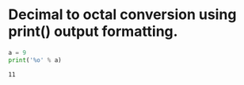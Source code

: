 # Decimal to octal conversion using print() output formatting.


```python
a = 9
print('%o' % a)
```

    11
    


```python

```
